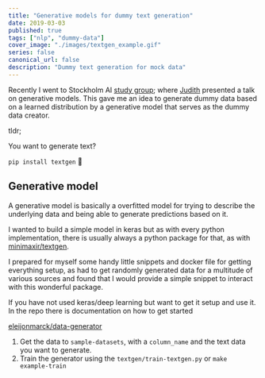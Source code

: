 ```yaml
---
title: "Generative models for dummy text generation"
date: 2019-03-03
published: true
tags: ["nlp", "dummy-data"]
cover_image: "./images/textgen_example.gif"
series: false
canonical_url: false
description: "Dummy text generation for mock data"
---
```


Recently I went to Stockholm AI [study group](https://www.eventbrite.co.uk/e/study-group-13-speech-recognition-and-deep-generative-models-tickets-56243370435?fbclid=IwAR1o_9Aa4FtsgPubMDR43c5yjjmbwJ_OotGKl2_6wgNtDBiTRuivSKIgty0); where [Judith](http://www.csc.kth.se/~butepage/)  presented a talk on generative models. This gave me an idea to generate dummy data based on a learned distribution by a generative model that serves as the dummy data creator.

 tldr;

You want to generate text? 

```pip install textgen``` :rocket:

## Generative model
A generative model is basically a overfitted model for trying to describe the underlying data and being able to generate predictions based on it.

I wanted to build a simple model in keras but as with every python implementation, there is usually always a python package for that, as with [minimaxir/textgen](https://github.com/minimaxir/textgenrnn). 

I prepared for myself some handy little snippets and docker file for getting everything setup, as had to get randomly generated data for a multitude of various sources and found that I would provide a simple snippet to interact with this wonderful package. 

If you have not used keras/deep learning but want to get it setup and use it. In the repo there is documentation on how to get started 

[eleijonmarck/data-generator](https://github.com/eleijonmarck/data-generator) 

1. Get the data to `sample-datasets`, with a `column_name` and the text data you want to generate.
2. Train the generator using the `textgen/train-textgen.py` or `make example-train`